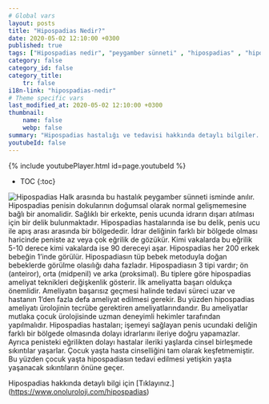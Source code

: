 ```yaml
---
# Global vars
layout: posts
title: "Hipospadias Nedir?"
date: 2020-05-02 12:10:00 +0300
published: true
tags: ["Hipospadias nedir", "peygamber sünneti" , "hipospadias" , "hipospadiasta eğrilik" , "hipospadias teşhis" , "hipospadias sünnet" , "hipospadias tip" , "hipospadias ameliyatı" , "hipospadias belirti" , "hipospadias tedavi" , "hipospadias çözüm" , "hipospadias sakatı" , "hipospadias sakatı ameliyatı" , "başarısız hipospadias ameliyatı" , "peygamber sünneti ameliyatı" , "peygamber sünneti tedavi" , "ileri hipospadias" ]
category: false
category_id: false
category_title:
    tr: false
i18n-link: "hipospadias-nedir"
# Theme specific vars
last_modified_at: 2020-05-02 12:10:00 +0300
thumbnail:
    name: false
    webp: false
summary: "Hipospadias hastalığı ve tedavisi hakkında detaylı bilgiler... , Hipospadias nedir? ,  Hipospadias sakatı hastalarının tedavisi? , Hipospadias eğriliğinin sebebi, Hipospadias olmadığı halde peniste eğrilik olur mu? , Hipospadis teşhisi nasıl konur? , Hipospadiaslı çocuklar sünnet olmalı mı?, Hipospadias ameliyatı nasıl yapılır?"
youtubeId: false
---
```

{% include youtubePlayer.html id=page.youtubeId %}

* TOC
{:toc}

![Hipospadias](/assets/img/hipospadiasnedir.jpeg)
Halk arasında bu hastalık peygamber sünneti isminde anılır. Hipospadias penisin dokularının doğumsal olarak normal gelişmemesine bağlı bir anomalidir. Sağlıklı bir erkekte, penis ucunda idrarın dışarı atılması için bir delik bulunmaktadır. Hipospadias hastalarında ise bu delik, penis ucu ile apış arası arasında bir bölgededir. İdrar deliğinin farklı bir bölgede olması haricinde peniste az veya çok eğrilik de gözükür. Kimi vakalarda bu eğrilik 5-10 derece kimi vakalarda ise 90 dereceyi aşar. Hipospadias her 200 erkek bebeğin 1’inde görülür. Hipospadiasın tüp bebek metoduyla doğan bebeklerde görülme olasılığı daha fazladır. Hipospadiasın 3 tipi vardır;  ön (anteiror), orta (midpenil) ve arka (proksimal). Bu tiplere göre hipospadias ameliyat teknikleri değişkenlik gösterir. İlk ameliyatta başarı oldukça önemlidir. Ameliyatın başarısız geçmesi halinde tedavi süreci uzar ve hastanın 1’den fazla defa ameliyat edilmesi gerekir. Bu yüzden hipospadias ameliyatı ürolojinin tecrübe gerektiren ameliyatlarındandır. Bu ameliyatlar mutlaka çocuk ürolojisinde uzman deneyimli hekimler tarafından yapılmalıdır. Hipospadias hastaları; işemeyi sağlayan penis ucundaki deliğin farklı bir bölgede olmasında dolayı idrarlarını ileriye doğru yapamazlar. Ayrıca penisteki eğrilikten dolayı hastalar ileriki yaşlarda cinsel birleşmede sıkıntılar yaşarlar. Çocuk yaşta hasta cinselliğini tam olarak keşfetmemiştir. Bu yüzden çocuk yaşta hipospadiasın tedavi edilmesi yetişkin yaşta yaşanacak sıkıntıların önüne geçer.


Hipospadias hakkında detaylı bilgi için [Tıklayınız.] (https://www.onoluroloji.com/hipospadias)

